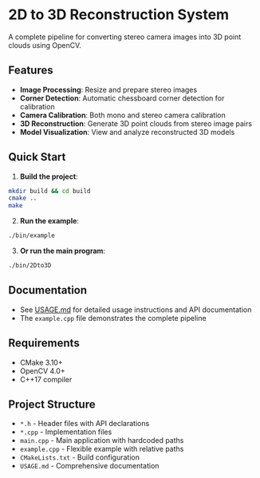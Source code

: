 # 2D to 3D Reconstruction System

A complete pipeline for converting stereo camera images into 3D point clouds using OpenCV.

## Features

- **Image Processing**: Resize and prepare stereo images
- **Corner Detection**: Automatic chessboard corner detection for calibration
- **Camera Calibration**: Both mono and stereo camera calibration
- **3D Reconstruction**: Generate 3D point clouds from stereo image pairs
- **Model Visualization**: View and analyze reconstructed 3D models

## Quick Start

1. **Build the project**:
```bash
mkdir build && cd build
cmake ..
make
```

2. **Run the example**:
```bash
./bin/example
```

3. **Or run the main program**:
```bash
./bin/2Dto3D
```

## Documentation

- See [USAGE.md](USAGE.md) for detailed usage instructions and API documentation
- The `example.cpp` file demonstrates the complete pipeline

## Requirements

- CMake 3.10+
- OpenCV 4.0+
- C++17 compiler

## Project Structure

- `*.h` - Header files with API declarations
- `*.cpp` - Implementation files
- `main.cpp` - Main application with hardcoded paths
- `example.cpp` - Flexible example with relative paths
- `CMakeLists.txt` - Build configuration
- `USAGE.md` - Comprehensive documentation